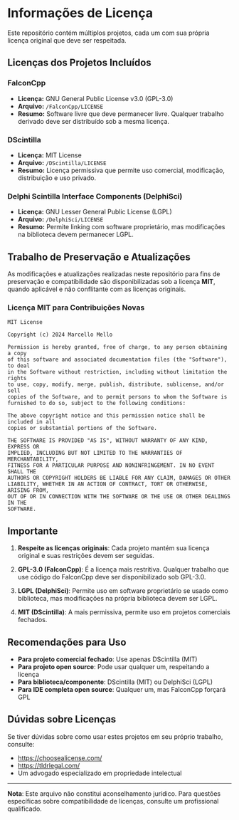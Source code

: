 # Informações de Licença

Este repositório contém múltiplos projetos, cada um com sua própria licença original que deve ser respeitada.

## Licenças dos Projetos Incluídos

### FalconCpp
- **Licença:** GNU General Public License v3.0 (GPL-3.0)
- **Arquivo:** `/FalconCpp/LICENSE`
- **Resumo:** Software livre que deve permanecer livre. Qualquer trabalho derivado deve ser distribuído sob a mesma licença.

### DScintilla
- **Licença:** MIT License
- **Arquivo:** `/DScintilla/LICENSE`
- **Resumo:** Licença permissiva que permite uso comercial, modificação, distribuição e uso privado.

### Delphi Scintilla Interface Components (DelphiSci)
- **Licença:** GNU Lesser General Public License (LGPL)
- **Arquivo:** `/DelphiSci/LICENSE`
- **Resumo:** Permite linking com software proprietário, mas modificações na biblioteca devem permanecer LGPL.

## Trabalho de Preservação e Atualizações

As modificações e atualizações realizadas neste repositório para fins de preservação e compatibilidade são disponibilizadas sob a licença **MIT**, quando aplicável e não conflitante com as licenças originais.

### Licença MIT para Contribuições Novas

```
MIT License

Copyright (c) 2024 Marcello Mello

Permission is hereby granted, free of charge, to any person obtaining a copy
of this software and associated documentation files (the "Software"), to deal
in the Software without restriction, including without limitation the rights
to use, copy, modify, merge, publish, distribute, sublicense, and/or sell
copies of the Software, and to permit persons to whom the Software is
furnished to do so, subject to the following conditions:

The above copyright notice and this permission notice shall be included in all
copies or substantial portions of the Software.

THE SOFTWARE IS PROVIDED "AS IS", WITHOUT WARRANTY OF ANY KIND, EXPRESS OR
IMPLIED, INCLUDING BUT NOT LIMITED TO THE WARRANTIES OF MERCHANTABILITY,
FITNESS FOR A PARTICULAR PURPOSE AND NONINFRINGEMENT. IN NO EVENT SHALL THE
AUTHORS OR COPYRIGHT HOLDERS BE LIABLE FOR ANY CLAIM, DAMAGES OR OTHER
LIABILITY, WHETHER IN AN ACTION OF CONTRACT, TORT OR OTHERWISE, ARISING FROM,
OUT OF OR IN CONNECTION WITH THE SOFTWARE OR THE USE OR OTHER DEALINGS IN THE
SOFTWARE.
```

## Importante

1. **Respeite as licenças originais**: Cada projeto mantém sua licença original e suas restrições devem ser seguidas.

2. **GPL-3.0 (FalconCpp)**: É a licença mais restritiva. Qualquer trabalho que use código do FalconCpp deve ser disponibilizado sob GPL-3.0.

3. **LGPL (DelphiSci)**: Permite uso em software proprietário se usado como biblioteca, mas modificações na própria biblioteca devem ser LGPL.

4. **MIT (DScintilla)**: A mais permissiva, permite uso em projetos comerciais fechados.

## Recomendações para Uso

- **Para projeto comercial fechado**: Use apenas DScintilla (MIT)
- **Para projeto open source**: Pode usar qualquer um, respeitando a licença
- **Para biblioteca/componente**: DScintilla (MIT) ou DelphiSci (LGPL)
- **Para IDE completa open source**: Qualquer um, mas FalconCpp forçará GPL

## Dúvidas sobre Licenças

Se tiver dúvidas sobre como usar estes projetos em seu próprio trabalho, consulte:
- https://choosealicense.com/
- https://tldrlegal.com/
- Um advogado especializado em propriedade intelectual

---

**Nota**: Este arquivo não constitui aconselhamento jurídico. Para questões específicas sobre compatibilidade de licenças, consulte um profissional qualificado.